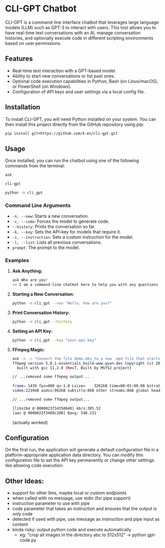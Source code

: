 # CLI-GPT Chatbot

CLI-GPT is a command-line interface chatbot that leverages large language models (LLM) such as GPT-3 to interact with users. This tool allows you to have real-time text conversations with an AI, manage conversation histories, and optionally execute code in different scripting environments based on user permissions.

## Features

- Real-time text interaction with a GPT-based model.
- Ability to start new conversations or list past ones.
- Optional code execution capabilities in Python, Bash (on Linux/macOS), or PowerShell (on Windows).
- Configuration of API keys and user settings via a local config file.

## Installation

To install CLI-GPT, you will need Python installed on your system. You can then install this project directly from the GitHub repository using pip:

```bash
pip install git+https://github.com/4-en/cli-gpt.git
```

## Usage

Once installed, you can run the chatbot using one of the following commands from the terminal:

```bash
ask
```

```bash
cli-gpt
```

```bash
python -m cli_gpt
```

### Command Line Arguments

- `-n, --new`: Starts a new conversation.
- `-c, --code`: Forces the model to generate code.
- `--history`: Prints the conversation so far.
- `-k, --key`: Sets the API-key for models that require it.
- `-i, --instruction`: Sets a custom instruction for the model.
- `-l, --list`: Lists all previous conversations.
- `prompt`: The prompt to the model.

### Examples

1. **Ask Anything:**

   ```bash
   ask Who are you?
   >> I am a command-line chatbot here to help you with any questions you may have.
   ```

1. **Starting a New Conversation:**

   ```bash
   python -m cli_gpt --new "Hello, how are you?"
   ```

2. **Print Conversation History:**

   ```bash
   python -m cli_gpt --history
   ```


3. **Setting an API Key:**

   ```bash
   python -m cli_gpt --key "your-api-key"
   ```

4. **FFmpeg Magic:**

   ```bash
   ask -n -c "Convert the file demo.mkv to a new .mp4 file that starts at 1min and ends at 2min, while also having a size of 640x640, cropped from the original center."
   ffmpeg version 5.0.1-essentials_build-www.gyan.dev Copyright (c) 2000-2022 the FFmpeg developers
     built with gcc 11.2.0 (Rev7, Built by MSYS2 project)
   
   // ...removed some ffmpeg output...
     
   frame= 1439 fps=400 q=-1.0 Lsize=    3262kB time=00:01:00.00 bitrate= 445.4kbits/s speed=16.7x
   video:2239kB audio:962kB subtitle:0kB other streams:0kB global headers:0kB muxing overhead: 1.904760%
   
   // ...removed some ffmpeg output...
   
   [libx264 @ 0000023f34350840] kb/s:305.52
   [aac @ 0000023f3460c200] Qavg: 546.231
   ```
   (actually worked)

## Configuration

On the first run, the application will generate a default configuration file in a platform-appropriate application data directory. You can modify this configuration file to set the API key permanently or change other settings like allowing code execution.


## Other Ideas:
- support for other llms, maybe local or custom endpoints
- when called with no message, use stdin (for pipe support)
- instruction parameter to use with pipe
- code parameter that takes an instruction and ensures that the output is only code
- detected if used with pipe, use message as instruction and pipe input as content
- kinda risky: output python code and execute automatically
  - eg: "crop all images in the directory abc to 512x512" -> python gpt-code.py
